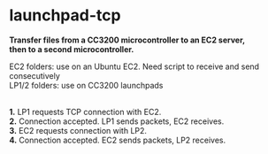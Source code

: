 # launchpad-tcp
**Transfer files from a CC3200 microcontroller to an EC2 server,<br/>
then to a second microcontroller.**

EC2 folders: use on an Ubuntu EC2. Need script to receive and send consecutively<br/>
LP1/2 folders: use on CC3200 launchpads<br/><br/>

**1.** LP1 requests TCP connection with EC2.<br/>
**2.** Connection accepted. LP1 sends packets, EC2 receives.<br/>
**3.** EC2 requests connection with LP2.<br/>
**4.** Connection accepted. EC2 sends packets, LP2 receives.<br/>

